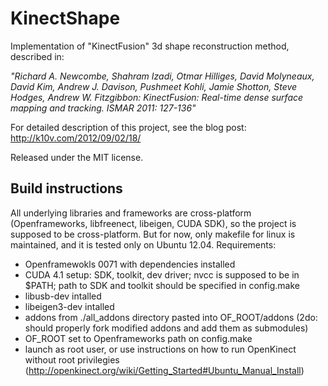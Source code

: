KinectShape
===========

Implementation of "KinectFusion" 3d shape reconstruction method, described in:

_"Richard A. Newcombe, Shahram Izadi, Otmar Hilliges, David Molyneaux, David Kim, Andrew J. Davison, Pushmeet Kohli, Jamie Shotton, Steve Hodges, Andrew W. Fitzgibbon: KinectFusion: Real-time dense surface mapping and tracking. ISMAR 2011: 127-136"_

For detailed description of this project, see the blog post: http://k10v.com/2012/09/02/18/

Released under the MIT license.

Build instructions
------------------
All underlying libraries and frameworks are cross-platform (Openframeworks, libfreenect, libeigen, CUDA SDK), so the project is supposed to be cross-platform.
But for now, only makefile for linux is maintained, and it is tested only on Ubuntu 12.04.
Requirements:
- Openframewokls 0071 with dependencies installed
- CUDA 4.1 setup: SDK, toolkit, dev driver; nvcc is supposed to be in $PATH; path to SDK and toolkit should be specified in config.make
- libusb-dev intalled
- libeigen3-dev intalled
- addons from ./all_addons directory pasted into OF_ROOT/addons (2do: should properly fork modified addons and add them as submodules)
- OF_ROOT set to Openframeworks path on config.make
- launch as root user, or use instructions on how to run OpenKinect without root privilegies (http://openkinect.org/wiki/Getting_Started#Ubuntu_Manual_Install)